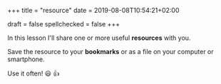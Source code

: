 +++
title = "resource"
date = 2019-08-08T10:54:21+02:00

draft = false
spellchecked = false
+++

In this lesson I'll share one or more useful **resources** with you.

Save the resource to your **bookmarks** or as a file on your computer or smartphone.

Use it often! :smiley: :thumbsup: